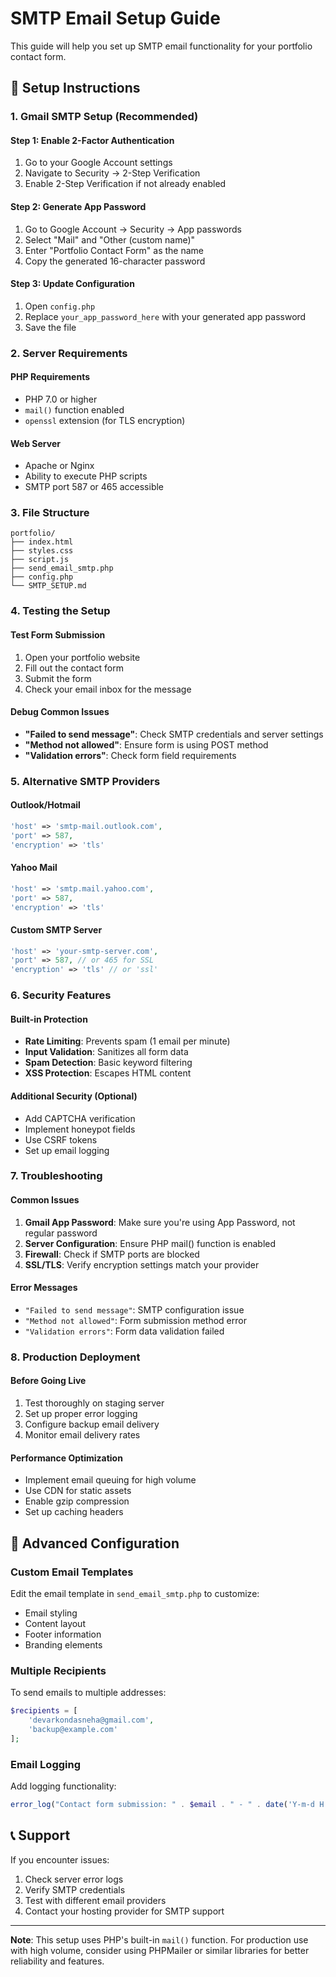 # SMTP Email Setup Guide

This guide will help you set up SMTP email functionality for your portfolio contact form.

## 📧 Setup Instructions

### 1. Gmail SMTP Setup (Recommended)

#### Step 1: Enable 2-Factor Authentication
1. Go to your Google Account settings
2. Navigate to Security → 2-Step Verification
3. Enable 2-Step Verification if not already enabled

#### Step 2: Generate App Password
1. Go to Google Account → Security → App passwords
2. Select "Mail" and "Other (custom name)"
3. Enter "Portfolio Contact Form" as the name
4. Copy the generated 16-character password

#### Step 3: Update Configuration
1. Open `config.php`
2. Replace `your_app_password_here` with your generated app password
3. Save the file

### 2. Server Requirements

#### PHP Requirements
- PHP 7.0 or higher
- `mail()` function enabled
- `openssl` extension (for TLS encryption)

#### Web Server
- Apache or Nginx
- Ability to execute PHP scripts
- SMTP port 587 or 465 accessible

### 3. File Structure
```
portfolio/
├── index.html
├── styles.css
├── script.js
├── send_email_smtp.php
├── config.php
└── SMTP_SETUP.md
```

### 4. Testing the Setup

#### Test Form Submission
1. Open your portfolio website
2. Fill out the contact form
3. Submit the form
4. Check your email inbox for the message

#### Debug Common Issues
- **"Failed to send message"**: Check SMTP credentials and server settings
- **"Method not allowed"**: Ensure form is using POST method
- **"Validation errors"**: Check form field requirements

### 5. Alternative SMTP Providers

#### Outlook/Hotmail
```php
'host' => 'smtp-mail.outlook.com',
'port' => 587,
'encryption' => 'tls'
```

#### Yahoo Mail
```php
'host' => 'smtp.mail.yahoo.com',
'port' => 587,
'encryption' => 'tls'
```

#### Custom SMTP Server
```php
'host' => 'your-smtp-server.com',
'port' => 587, // or 465 for SSL
'encryption' => 'tls' // or 'ssl'
```

### 6. Security Features

#### Built-in Protection
- **Rate Limiting**: Prevents spam (1 email per minute)
- **Input Validation**: Sanitizes all form data
- **Spam Detection**: Basic keyword filtering
- **XSS Protection**: Escapes HTML content

#### Additional Security (Optional)
- Add CAPTCHA verification
- Implement honeypot fields
- Use CSRF tokens
- Set up email logging

### 7. Troubleshooting

#### Common Issues
1. **Gmail App Password**: Make sure you're using App Password, not regular password
2. **Server Configuration**: Ensure PHP mail() function is enabled
3. **Firewall**: Check if SMTP ports are blocked
4. **SSL/TLS**: Verify encryption settings match your provider

#### Error Messages
- `"Failed to send message"`: SMTP configuration issue
- `"Method not allowed"`: Form submission method error
- `"Validation errors"`: Form data validation failed

### 8. Production Deployment

#### Before Going Live
1. Test thoroughly on staging server
2. Set up proper error logging
3. Configure backup email delivery
4. Monitor email delivery rates

#### Performance Optimization
- Implement email queuing for high volume
- Use CDN for static assets
- Enable gzip compression
- Set up caching headers

## 🔧 Advanced Configuration

### Custom Email Templates
Edit the email template in `send_email_smtp.php` to customize:
- Email styling
- Content layout
- Footer information
- Branding elements

### Multiple Recipients
To send emails to multiple addresses:
```php
$recipients = [
    'devarkondasneha@gmail.com',
    'backup@example.com'
];
```

### Email Logging
Add logging functionality:
```php
error_log("Contact form submission: " . $email . " - " . date('Y-m-d H:i:s'));
```

## 📞 Support

If you encounter issues:
1. Check server error logs
2. Verify SMTP credentials
3. Test with different email providers
4. Contact your hosting provider for SMTP support

---

**Note**: This setup uses PHP's built-in `mail()` function. For production use with high volume, consider using PHPMailer or similar libraries for better reliability and features.